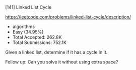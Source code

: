 [141] Linked List Cycle  

https://leetcode.com/problems/linked-list-cycle/description/

* algorithms
* Easy (34.95%)
* Total Accepted:    262.8K
* Total Submissions: 752.1K


Given a linked list, determine if it has a cycle in it.



Follow up:
Can you solve it without using extra space?


